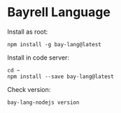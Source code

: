 # Bayrell Language

Install as root:
```
npm install -g bay-lang@latest
```

Install in code server:
```
cd ~
npm install --save bay-lang@latest
```

Check version:
```
bay-lang-nodejs version
```
